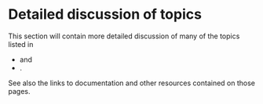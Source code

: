 # Detailed discussion of topics

This section will contain more detailed discussion of many of the topics listed
in 
- [](intro_setrun) and 
- [](intro_postproc).

See also the links to documentation and other resources contained on those
pages.
